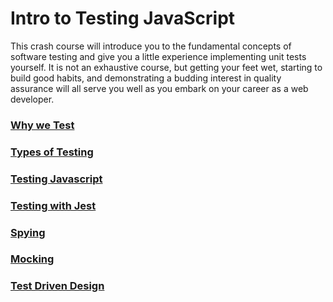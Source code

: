 # Intro to Testing JavaScript

This crash course will introduce you to the fundamental concepts of software testing and give you a little experience implementing unit tests yourself. It is not an exhaustive course, but getting your feet wet, starting to build good habits, and demonstrating a budding interest in quality assurance will all serve you well as you embark on your career as a web developer.

### [Why we Test](lessons/WHY.md)

### [Types of Testing](lessons/TYPES.md)

### [Testing Javascript](lessons/TEST.md)

### [Testing with Jest](lessons/JEST.md)

### [Spying](lessons/SPY.md)

### [Mocking](lessons/MOCK.md)

### [Test Driven Design](lessons/TDD.md)
